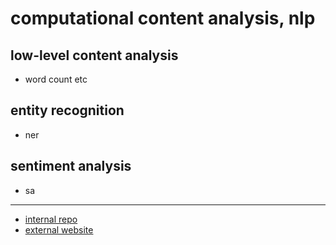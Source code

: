 # computational content analysis, nlp

## low-level content analysis
- word count etc

## entity recognition
- ner

## sentiment analysis
- sa

---

- [internal repo](https://github.com/nils-holmberg/cca-nlp)
- [external website](https://nils-holmberg.github.io/cca-nlp)






